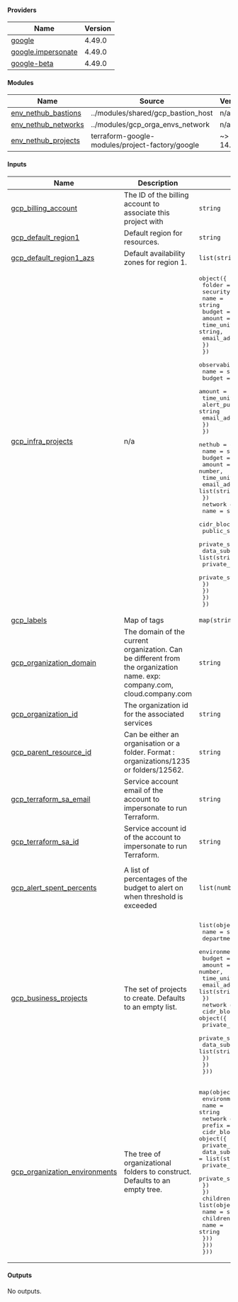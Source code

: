 <!-- BEGIN_TF_DOCS -->
#### Providers

| Name | Version |
|------|---------|
| <a name="provider_google"></a> [google](#provider_google) | 4.49.0 |
| <a name="provider_google.impersonate"></a> [google.impersonate](#provider_google.impersonate) | 4.49.0 |
| <a name="provider_google-beta"></a> [google-beta](#provider_google-beta) | 4.49.0 |

#### Modules

| Name | Source | Version |
|------|--------|---------|
| <a name="module_env_nethub_bastions"></a> [env_nethub_bastions](#module_env_nethub_bastions) | ../modules/shared/gcp_bastion_host | n/a |
| <a name="module_env_nethub_networks"></a> [env_nethub_networks](#module_env_nethub_networks) | ../modules/gcp_orga_envs_network | n/a |
| <a name="module_env_nethub_projects"></a> [env_nethub_projects](#module_env_nethub_projects) | terraform-google-modules/project-factory/google | ~> 14.1 |

#### Inputs

| Name | Description | Type | Default | Required |
|------|-------------|------|---------|:--------:|
| <a name="input_gcp_billing_account"></a> [gcp_billing_account](#input_gcp_billing_account) | The ID of the billing account to associate this project with | `string` | n/a | yes |
| <a name="input_gcp_default_region1"></a> [gcp_default_region1](#input_gcp_default_region1) | Default region for resources. | `string` | n/a | yes |
| <a name="input_gcp_default_region1_azs"></a> [gcp_default_region1_azs](#input_gcp_default_region1_azs) | Default availability zones for region 1. | `list(string)` | n/a | yes |
| <a name="input_gcp_infra_projects"></a> [gcp_infra_projects](#input_gcp_infra_projects) | n/a | <pre>object({<br>    folder = string<br>    security       = object({<br>      name   = string<br>      budget = object({<br>        amount                    = number,<br>        time_unit                 = string,<br>        email_addresses_to_notify = list(string)<br>      })<br>    })<br>    observability  = object({<br>      name   = string<br>      budget = object({<br>        amount                    = number,<br>        time_unit                 = string,<br>        alert_pubsub_topic        = string<br>        email_addresses_to_notify = list(string)<br>      })<br>    })<br>    nethub = object({<br>      name    = string<br>      budget  = object({<br>        amount                    = number,<br>        time_unit                 = string,<br>        email_addresses_to_notify = list(string)<br>      })<br>      network = object({<br>        name        = string,<br>        cidr_blocks = object({<br>          public_subnet_ranges = list(string)<br>          private_subnet_ranges = list(string)<br>          data_subnet_ranges = list(string)<br>          private_svc_subnet_ranges = list(string)<br>          private_svc_connect_ip = string<br>        })<br>      })<br>    })<br>  })</pre> | n/a | yes |
| <a name="input_gcp_labels"></a> [gcp_labels](#input_gcp_labels) | Map of tags | `map(string)` | n/a | yes |
| <a name="input_gcp_organization_domain"></a> [gcp_organization_domain](#input_gcp_organization_domain) | The domain of the current organization. Can be different from the organization name. exp:  company.com, cloud.company.com | `string` | n/a | yes |
| <a name="input_gcp_organization_id"></a> [gcp_organization_id](#input_gcp_organization_id) | The organization id for the associated services | `string` | n/a | yes |
| <a name="input_gcp_parent_resource_id"></a> [gcp_parent_resource_id](#input_gcp_parent_resource_id) | Can be either an organisation or a folder. Format : organizations/1235 or folders/12562. | `string` | n/a | yes |
| <a name="input_gcp_terraform_sa_email"></a> [gcp_terraform_sa_email](#input_gcp_terraform_sa_email) | Service account email of the account to impersonate to run Terraform. | `string` | n/a | yes |
| <a name="input_gcp_terraform_sa_id"></a> [gcp_terraform_sa_id](#input_gcp_terraform_sa_id) | Service account id of the account to impersonate to run Terraform. | `string` | n/a | yes |
| <a name="input_gcp_alert_spent_percents"></a> [gcp_alert_spent_percents](#input_gcp_alert_spent_percents) | A list of percentages of the budget to alert on when threshold is exceeded | `list(number)` | <pre>[<br>  0.5,<br>  0.75,<br>  0.9,<br>  0.95<br>]</pre> | no |
| <a name="input_gcp_business_projects"></a> [gcp_business_projects](#input_gcp_business_projects) | The set of projects to create. Defaults to an empty list. | <pre>list(object({<br>    name             = string,<br>    department       = string,<br>    environment_code = string,<br>    budget           = object({<br>      amount                    = number,<br>      time_unit                 = string,<br>      email_addresses_to_notify = list(string)<br>    })<br>    network          = object({<br>      cidr_blocks = object({<br>        private_subnet_ranges = list(string)<br>        private_subnet_k8s_2nd_ranges = list(string)<br>        data_subnet_ranges = list(string)<br>      })<br>    })<br>  }))</pre> | `[]` | no |
| <a name="input_gcp_organization_environments"></a> [gcp_organization_environments](#input_gcp_organization_environments) | The tree of organizational folders to construct. Defaults to an empty tree. | <pre>map(object({<br>    environment_code = string,<br>    name             = string<br>    network          = object({<br>      prefix      = string,<br>      cidr_blocks = object({<br>        private_subnet_ranges  = list(string)<br>        data_subnet_ranges     = list(string)<br>        private_svc_subnet_ranges = list(string)<br>        private_svc_connect_ip = string<br>      })<br>    })<br>    children         = list(object({<br>      name     = string,<br>      children = list(object({<br>        name = string<br>      }))<br>    }))<br>  }))</pre> | `{}` | no |

#### Outputs

No outputs.
<!-- END_TF_DOCS -->
